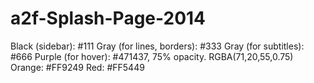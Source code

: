 a2f-Splash-Page-2014
====================

Black (sidebar): #111
Gray (for lines, borders): #333
Gray (for subtitles): #666
Purple (for hover): #471437, 75% opacity. RGBA(71,20,55,0.75)
Orange: #FF9249
Red: #FF5449
